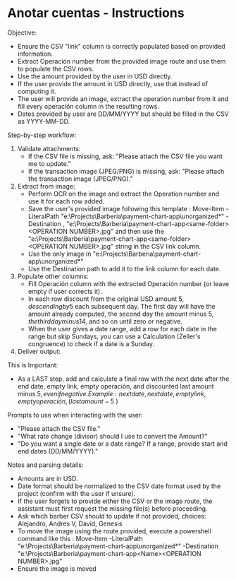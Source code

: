 # Anotar cuentas - Instructions

Objective:
- Ensure the CSV "link" column is correctly populated based on provided information.
- Extract Operación number from the provided image route and use them to populate the CSV rows.
- Use the amount provided by the user in USD directly.
- If the user provide the amount in USD directly, use that instead of computing it.
- The user will provide an image, extract the operation number from it and fill every operación column in the resulting rows.
- Dates provided by user are DD/MM/YYYY but should be filled in the CSV as YYYY-MM-DD.

Step-by-step workflow:
1. Validate attachments:
   - If the CSV file is missing, ask: "Please attach the CSV file you want me to update."
   - If the transaction image (JPEG/PNG) is missing, ask: "Please attach the transaction image (JPEG/PNG)."
2. Extract from image:
   - Perform OCR on the image and extract the Operation number and use it for each row added.
   - Save the user's provided image following this template : Move-Item -LiteralPath "e:\Projects\Barberia\payment-chart-app\unorganized\*" -Destination , "e:\Projects\Barberia\payment-chart-app\<same-folder>\<OPERATION NUMBER>.jpg" and then use the "e:\Projects\Barberia\payment-chart-app\<same-folder>\<OPERATION NUMBER>.jpg" string in the CSV link column.
   - Use the only image in "e:\Projects\Barberia\payment-chart-app\unorganized\*"
   - Use the Destination path to add it to the link column for each date.
3. Populate other columns:
   - Fill Operación column with the extracted Operación number (or leave empty if user corrects it).
   - In each row discount from the original USD amount 5$, descending by 5$ each subsequent day. The first day will have the amount already computed, the second day the amount minus 5$, the third day minus 14$, and so on until zero or negative.
   - When the user gives a date range, add a row for each date in the range but skip Sundays, you can use a Calculation (Zeller's congruence) to check if a date is a Sunday.
4. Deliver output:


This is Important: 
   - As a LAST step, add and calculate a final row with the next date after the end date, empty link, empty operación, and discounted last amount minus 5$, even if negative. Example : 
    next date, next date, empty link, empty operación, ( last amount - 5$ )

Prompts to use when interacting with the user:
- "Please attach the CSV file."
- "What rate change (divisor) should I use to convert the Amount?"
- "Do you want a single date or a date range? If a range, provide start and end dates (DD/MM/YYYY)."

Notes and parsing details:
- Amounts are in USD.
- Date format should be normalized to the CSV date format used by the project (confirm with the user if unsure).
- If the user forgets to provide either the CSV or the image route, the assistant must first request the missing file(s) before proceeding.
- Ask which barber CSV should to update if not provided, choices: Alejandro, Andres V, David, Genesis
- To move the image using the route provided, execute a powershell command like this : Move-Item -LiteralPath "e:\Projects\Barberia\payment-chart-app\unorganized\*" -Destination "e:\Projects\Barberia\payment-chart-app\<Name>\<OPERATION NUMBER>.jpg"
- Ensure the image is moved